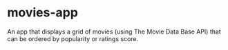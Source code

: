 # movies-app
An app that displays a grid of movies (using The Movie Data Base API) that can be ordered by popularity or ratings score. 
